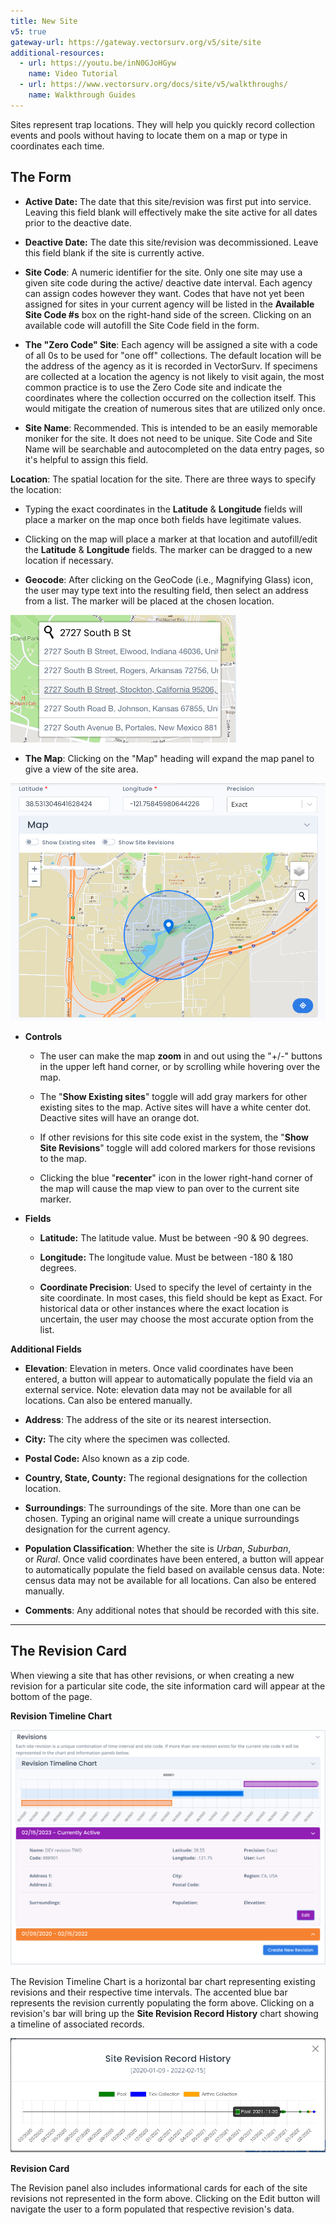 ```yaml
---
title: New Site
v5: true
gateway-url: https://gateway.vectorsurv.org/v5/site/site
additional-resources:
  - url: https://youtu.be/inN0GJoHGyw
    name: Video Tutorial
  - url: https://www.vectorsurv.org/docs/site/v5/walkthroughs/
    name: Walkthrough Guides
---
```


Sites represent trap locations. They will help you quickly record
collection events and pools without having to locate them on a map or
type in coordinates each time.

## **The Form**

- **Active Date:** The date that this site/revision was first put into
  service. Leaving this field blank will effectively make the site
  active for all dates prior to the deactive date.

- **Deactive Date:** The date this site/revision was decommissioned.
  Leave this field blank if the site is currently active.

- **Site Code**: A numeric identifier for the site. Only one site may
  use a given site code during the active/ deactive date interval.
  Each agency can assign codes however they want. Codes that have not
  yet been assigned for sites in your current agency will be listed in
  the **Available Site Code #s** box on the right-hand side of the
  screen. Clicking on an available code will autofill the Site Code
  field in the form.

- **The "Zero Code" Site**: Each agency will be assigned a site with a
  code of all 0s to be used for "one off" collections. The default
  location will be the address of the agency as it is recorded in
  VectorSurv. If specimens are collected at a location the agency is
  not likely to visit again, the most common practice is to use the
  Zero Code site and indicate the coordinates where the collection
  occurred on the collection itself. This would mitigate the creation
  of numerous sites that are utilized only once.

- **Site Name**: Recommended. This is intended to be an easily
  memorable moniker for the site. It does not need to be unique. Site
  Code and Site Name will be searchable and autocompleted on the data
  entry pages, so it's helpful to assign this field.

**Location**: The spatial location for the site. There are three ways to specify the location:

- Typing the exact coordinates in the **Latitude** & **Longitude**
  fields will place a marker on the map once both fields have
  legitimate values.

- Clicking on the map will place a marker at that location and
  autofill/edit the **Latitude** & **Longitude** fields. The marker
  can be dragged to a new location if necessary.

- **Geocode**: After clicking on the GeoCode (i.e., Magnifying Glass)
  icon, the user may type text into the resulting field, then select
  an address from a list. The marker will be placed at the chosen
  location.

![Address input](/assets/images/docs/site-addresses.png)

- **The Map**: Clicking on the "Map" heading will expand the map panel
  to give a view of the site area.

![Site Map Card](/assets/images/docs/site-map.png)

- **Controls**

  - The user can make the map **zoom** in and out using the "+/-"
    buttons in the upper left hand corner, or by scrolling while
    hovering over the map.

  - The "**Show Existing sites**" toggle will add gray markers for
    other existing sites to the map. Active sites will have a white
    center dot. Deactive sites will have an orange dot.

  - If other revisions for this site code exist in the system, the
    "**Show Site Revisions**" toggle will add colored markers for
    those revisions to the map.

  - Clicking the blue "**recenter**" icon in the lower right-hand
    corner of the map will cause the map view to pan over to the
    current site marker.

- **Fields**

  - **Latitude:** The latitude value. Must be between -90 & 90
    degrees.

  - **Longitude:** The longitude value. Must be between -180 & 180
    degrees.

  - **Coordinate Precision**: Used to specify the level of certainty
    in the site coordinate. In most cases, this field should be kept
    as Exact. For historical data or other instances where the exact
    location is uncertain, the user may choose the most accurate
    option from the list.

**Additional Fields**

- **Elevation**: Elevation in meters. Once valid coordinates have been
  entered, a button will appear to automatically populate the field
  via an external service. Note: elevation data may not be available
  for all locations. Can also be entered manually.

- **Address**: The address of the site or its nearest intersection.

- **City:** The city where the specimen was collected.

- **Postal Code:** Also known as a zip code.

- **Country, State, County:** The regional designations for the
  collection location.

- **Surroundings**: The surroundings of the site. More than one can be
  chosen. Typing an original name will create a unique surroundings
  designation for the current agency.

- **Population Classification**: Whether the site
  is *Urban*, *Suburban*, or *Rural*. Once valid coordinates have been
  entered, a button will appear to automatically populate the field
  based on available census data. Note: census data may not be
  available for all locations. Can also be entered manually.

- **Comments**: Any additional notes that should be recorded with this
  site.

---

## **The Revision Card**

When viewing a site that has other revisions, or when creating a new
revision for a particular site code, the site information card will
appear at the bottom of the page.

**Revision Timeline Chart**

![Revision Timeline Chart](/assets/images/docs/site-revision-timeline.png)

The Revision Timeline Chart is a horizontal bar chart representing
existing revisions and their respective time intervals. The accented
blue bar represents the revision currently populating the form above.
Clicking on a revision's bar will bring up the **Site Revision Record
History** chart showing a timeline of associated records.

![Site Revision Record History](/assets/images/docs/site-revision-history.png)

**Revision Card**

The Revision panel also includes informational cards for each of the
site revisions not represented in the form above. Clicking on the Edit
button will navigate the user to a form populated that respective
revision's data.
